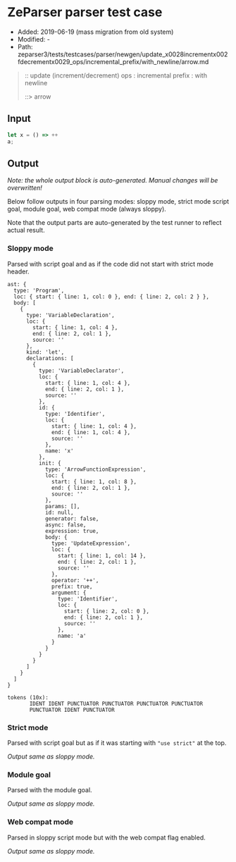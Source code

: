# ZeParser parser test case

- Added: 2019-06-19 (mass migration from old system)
- Modified: -
- Path: zeparser3/tests/testcases/parser/newgen/update_x0028incrementx002fdecrementx0029_ops/incremental_prefix/with_newline/arrow.md

> :: update (increment/decrement) ops : incremental prefix : with newline
>
> ::> arrow

## Input

`````js
let x = () => ++
a;
`````

## Output

_Note: the whole output block is auto-generated. Manual changes will be overwritten!_

Below follow outputs in four parsing modes: sloppy mode, strict mode script goal, module goal, web compat mode (always sloppy).

Note that the output parts are auto-generated by the test runner to reflect actual result.

### Sloppy mode

Parsed with script goal and as if the code did not start with strict mode header.

`````
ast: {
  type: 'Program',
  loc: { start: { line: 1, col: 0 }, end: { line: 2, col: 2 } },
  body: [
    {
      type: 'VariableDeclaration',
      loc: {
        start: { line: 1, col: 4 },
        end: { line: 2, col: 1 },
        source: ''
      },
      kind: 'let',
      declarations: [
        {
          type: 'VariableDeclarator',
          loc: {
            start: { line: 1, col: 4 },
            end: { line: 2, col: 1 },
            source: ''
          },
          id: {
            type: 'Identifier',
            loc: {
              start: { line: 1, col: 4 },
              end: { line: 1, col: 4 },
              source: ''
            },
            name: 'x'
          },
          init: {
            type: 'ArrowFunctionExpression',
            loc: {
              start: { line: 1, col: 8 },
              end: { line: 2, col: 1 },
              source: ''
            },
            params: [],
            id: null,
            generator: false,
            async: false,
            expression: true,
            body: {
              type: 'UpdateExpression',
              loc: {
                start: { line: 1, col: 14 },
                end: { line: 2, col: 1 },
                source: ''
              },
              operator: '++',
              prefix: true,
              argument: {
                type: 'Identifier',
                loc: {
                  start: { line: 2, col: 0 },
                  end: { line: 2, col: 1 },
                  source: ''
                },
                name: 'a'
              }
            }
          }
        }
      ]
    }
  ]
}

tokens (10x):
       IDENT IDENT PUNCTUATOR PUNCTUATOR PUNCTUATOR PUNCTUATOR
       PUNCTUATOR IDENT PUNCTUATOR
`````

### Strict mode

Parsed with script goal but as if it was starting with `"use strict"` at the top.

_Output same as sloppy mode._

### Module goal

Parsed with the module goal.

_Output same as sloppy mode._

### Web compat mode

Parsed in sloppy script mode but with the web compat flag enabled.

_Output same as sloppy mode._
